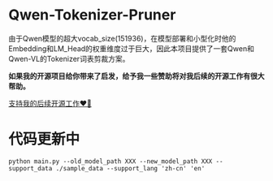 # Qwen-Tokenizer-Pruner
由于Qwen模型的超大vocab_size(151936)，在模型部署和小型化时他的Embedding和LM_Head的权重维度过于巨大，因此本项目提供了一套Qwen和Qwen-VL的Tokenizer词表剪裁方案。

**如果我的开源项目给你带来了启发，给予我一些赞助将对我后续的开源工作有很大帮助。**

[支持我的后续开源工作❤️🙏](https://kaihuatang.github.io/donate.html)

# 代码更新中

```
python main.py --old_model_path XXX --new_model_path XXX --support_data ./sample_data --support_lang 'zh-cn' 'en'
```